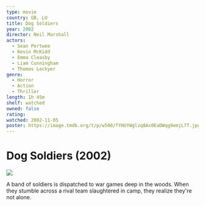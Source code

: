 ```yaml
---
type: movie
country: GB, LU
title: Dog Soldiers
year: 2002
director: Neil Marshall
actors:
  - Sean Pertwee
  - Kevin McKidd
  - Emma Cleasby
  - Liam Cunningham
  - Thomas Lockyer
genre:
  - Horror
  - Action
  - Thriller
length: 1h 45m
shelf: watched
owned: false
rating:
watched: 2002-11-05
poster: https://image.tmdb.org/t/p/w500/fYHUYWglzq8Ax0EaDWqg9emjL7T.jpg
---
```


# Dog Soldiers (2002)

![](https://image.tmdb.org/t/p/w500/fYHUYWglzq8Ax0EaDWqg9emjL7T.jpg)

A band of soldiers is dispatched to war games deep in the woods. When they stumble across a rival team slaughtered in camp, they realize they're not alone.
